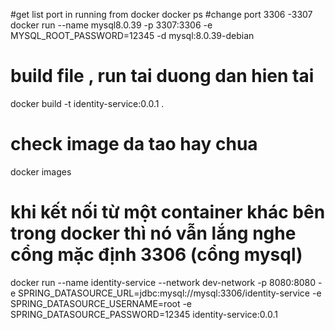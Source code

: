 #get list port in running from docker
docker ps 
#change port 3306 -3307
docker run --name mysql8.0.39 -p 3307:3306 -e MYSQL_ROOT_PASSWORD=12345 -d mysql:8.0.39-debian


# build file , run tai duong dan hien tai 
docker build -t identity-service:0.0.1 .
# check image da tao hay chua 
docker images
# khi kết nối từ một container khác  bên trong docker thì nó vẫn lắng nghe cổng mặc định 3306 (cổng mysql)
docker run --name identity-service --network dev-network -p 8080:8080 -e SPRING_DATASOURCE_URL=jdbc:mysql://mysql:3306/identity-service -e SPRING_DATASOURCE_USERNAME=root -e SPRING_DATASOURCE_PASSWORD=12345 identity-service:0.0.1

